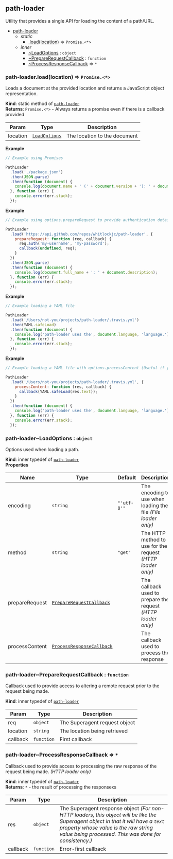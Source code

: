 <a name="module_path-loader"></a>

## path-loader
Utility that provides a single API for loading the content of a path/URL.


* [path-loader](#module_path-loader)
    * _static_
        * [.load(location)](#module_path-loader.load) ⇒ <code>Promise.&lt;\*&gt;</code>
    * _inner_
        * [~LoadOptions](#module_path-loader..LoadOptions) : <code>object</code>
        * [~PrepareRequestCallback](#module_path-loader..PrepareRequestCallback) : <code>function</code>
        * [~ProcessResponseCallback](#module_path-loader..ProcessResponseCallback) ⇒ <code>\*</code>

<a name="module_path-loader.load"></a>

### path-loader.load(location) ⇒ <code>Promise.&lt;\*&gt;</code>
Loads a document at the provided location and returns a JavaScript object representation.

**Kind**: static method of <code>[path-loader](#module_path-loader)</code>  
**Returns**: <code>Promise.&lt;\*&gt;</code> - Always returns a promise even if there is a callback provided  

| Param | Type | Description |
| --- | --- | --- |
| location | <code>[LoadOptions](#module_path-loader..LoadOptions)</code> | The location to the document |

**Example**  
```js
// Example using Promises

PathLoader
  .load('./package.json')
  .then(JSON.parse)
  .then(function (document) {
    console.log(document.name + ' (' + document.version + '): ' + document.description);
  }, function (err) {
    console.error(err.stack);
  });
```
**Example**  
```js
// Example using options.prepareRequest to provide authentication details for a remotely secure URL

PathLoader
  .load('https://api.github.com/repos/whitlockjc/path-loader', {
    prepareRequest: function (req, callback) {
      req.auth('my-username', 'my-password');
      callback(undefined, req);
    }
  })
  .then(JSON.parse)
  .then(function (document) {
    console.log(document.full_name + ': ' + document.description);
  }, function (err) {
    console.error(err.stack);
  });
```
**Example**  
```js
// Example loading a YAML file

PathLoader
  .load('/Users/not-you/projects/path-loader/.travis.yml')
  .then(YAML.safeLoad)
  .then(function (document) {
    console.log('path-loader uses the', document.language, 'language.');
  }, function (err) {
    console.error(err.stack);
  });
```
**Example**  
```js
// Example loading a YAML file with options.processContent (Useful if you need information in the raw response)

PathLoader
  .load('/Users/not-you/projects/path-loader/.travis.yml', {
    processContent: function (res, callback) {
      callback(YAML.safeLoad(res.text));
    }
  })
  .then(function (document) {
    console.log('path-loader uses the', document.language, 'language.');
  }, function (err) {
    console.error(err.stack);
  });
```
<a name="module_path-loader..LoadOptions"></a>

### path-loader~LoadOptions : <code>object</code>
Options used when loading a path.

**Kind**: inner typedef of <code>[path-loader](#module_path-loader)</code>  
**Properties**

| Name | Type | Default | Description |
| --- | --- | --- | --- |
| encoding | <code>string</code> | <code>&quot;&#x27;utf-8&#x27;&quot;</code> | The encoding to use when loading the file *(File loader only)* |
| method | <code>string</code> | <code>&quot;get&quot;</code> | The HTTP method to use for the request *(HTTP loader only)* |
| prepareRequest | <code>[PrepareRequestCallback](#module_path-loader..PrepareRequestCallback)</code> |  | The callback used to prepare the request *(HTTP loader only)* |
| processContent | <code>[ProcessResponseCallback](#module_path-loader..ProcessResponseCallback)</code> |  | The callback used to process the response |

<a name="module_path-loader..PrepareRequestCallback"></a>

### path-loader~PrepareRequestCallback : <code>function</code>
Callback used to provide access to altering a remote request prior to the request being made.

**Kind**: inner typedef of <code>[path-loader](#module_path-loader)</code>  

| Param | Type | Description |
| --- | --- | --- |
| req | <code>object</code> | The Superagent request object |
| location | <code>string</code> | The location being retrieved |
| callback | <code>function</code> | First callback |

<a name="module_path-loader..ProcessResponseCallback"></a>

### path-loader~ProcessResponseCallback ⇒ <code>\*</code>
Callback used to provide access to processing the raw response of the request being made. *(HTTP loader only)*

**Kind**: inner typedef of <code>[path-loader](#module_path-loader)</code>  
**Returns**: <code>\*</code> - the result of processing the responsexs  

| Param | Type | Description |
| --- | --- | --- |
| res | <code>object</code> | The Superagent response object *(For non-HTTP loaders, this object will be like the Superagent object in that it will have a `text` property whose value is the raw string value being processed.  This was done for consistency.)* |
| callback | <code>function</code> | Error-first callback |


